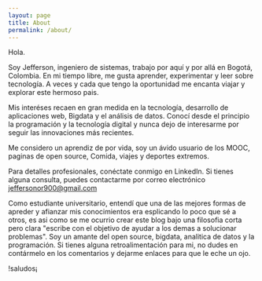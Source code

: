 ```yaml
---
layout: page
title: About
permalink: /about/
---
```


Hola.

Soy Jefferson, ingeniero de sistemas, trabajo por aquí y por allá en Bogotá, Colombia. En mi tiempo libre, me gusta aprender, experimentar y leer sobre tecnología. A veces y cada que tengo la oportunidad me encanta viajar y explorar este hermoso pais. 

Mis interéses recaen en gran medida en la tecnología, desarrollo de aplicaciones web, Bigdata y el análisis de datos. Conocí desde el principio la programación y la tecnología digital y nunca dejo de interesarme por seguir las innovaciones más recientes.

Me considero un aprendiz de por vida, soy un ávido usuario de los MOOC, paginas de open source, Comida, viajes y deportes extremos.

Para detalles profesionales, conéctate conmigo en LinkedIn. Si tienes alguna consulta, puedes contactarme por correo electrónico jeffersonor900@gmail.com


Como estudiante universitario, entendí que una de las mejores formas de apreder y afianzar mis conocimientos era esplicando lo poco que sé a otros,  es asi como se me ocurrio crear este blog bajo una filosofia corta pero clara "escribe con el objetivo de ayudar a los demas a solucionar problemas".
Soy un amante del open source, bigdata, analitica de datos y la programación.
Si tienes alguna retroalimentación para mi, no dudes en contármelo en los comentarios y dejarme enlaces para que le eche un ojo. 

!saludos¡
